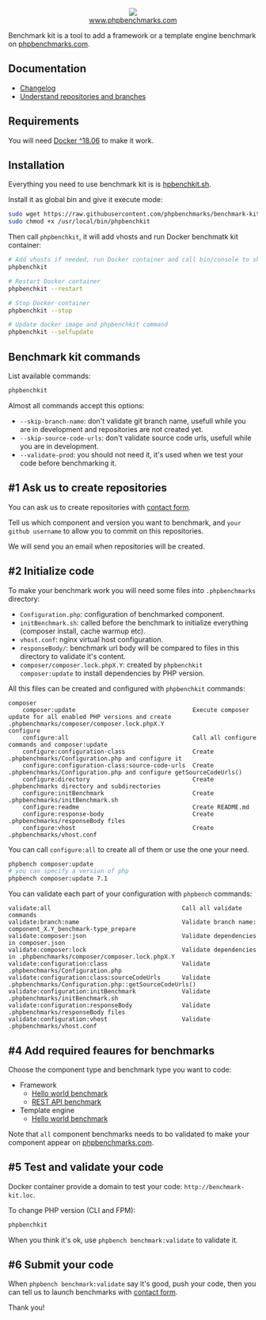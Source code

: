 <p align="center">
  <img src="http://www.phpbenchmarks.com/images/logo_github.png">
  <br>
  <a href="http://www.phpbenchmarks.com" target="_blank">www.phpbenchmarks.com</a>
</p>

Benchmark kit is a tool to add a framework or a template engine benchmark on [phpbenchmarks.com](http://www.phpbenchmarks.com).

## Documentation

 * [Changelog](changelog.md)
 * [Understand repositories and branches](documentation/repositoriesAndBranches.md)

## Requirements

You will need [Docker ^18.06](https://docs.docker.com/install/) to make it work.

## Installation

Everything you need to use benchmark kit is is [hpbenchkit.sh](phpbenchkit.sh).

Install it as global bin and give it execute mode:
```bash
sudo wget https://raw.githubusercontent.com/phpbenchmarks/benchmark-kit/4.0.0/phpbenchkit.sh -O /usr/local/bin/phpbenchkit
sudo chmod +x /usr/local/bin/phpbenchkit
```

Then call `phpbenchkit`, it will add vhosts and run Docker benchmatk kit container:
```bash
# Add vhosts if needed, run Docker container and call bin/console to show available commands
phpbenchkit

# Restart Docker container
phpbenchkit --restart

# Stop Docker container
phpbenchkit --stop

# Update docker image and phpbenchkit command
phpbenchkit --selfupdate
```

## Benchmark kit commands

List available commands:
```bash
phpbenchkit
```

Almost all commands accept this options:
* `--skip-branch-name`: don't validate git branch name, usefull while you are in development and repositories are not created yet.
* `--skip-source-code-urls`: don't validate source code urls, usefull while you are in development.
* `--validate-prod`: you should not need it, it's used when we test your code before benchmarking it.

## #1 Ask us to create repositories

You can ask us to create repositories with [contact form](http://www.phpbenchmarks.com/en/contact?subject=create-benchmark-repositories).

Tell us which component and version you want to benchmark,
and `your github username` to allow you to commit on this repositories.

We will send you an email when repositories will be created.

## #2 Initialize code

To make your benchmark work you will need some files into `.phpbenchmarks` directory:
* `Configuration.php`: configuration of benchmarked component.
* `initBenchmark.sh`: called before the benchmark to initialize everything (composer install, cache warmup etc).
* `vhost.conf`: nginx virtual host configuration.
* `responseBody/`: benchmark url body will be compared to files in this directory to validate it's content.
* `composer/composer.lock.phpX.Y`: created by `phpbenchkit composer:update` to install dependencies by PHP version.

All this files can be created and configured with `phpbenchkit` commands:

```
composer
    composer:update                                 Execute composer update for all enabled PHP versions and create .phpbenchmarks/composer/composer.lock.phpX.Y
configure
    configure:all                                   Call all configure commands and composer:update
    configure:configuration-class                   Create .phpbenchmarks/Configuration.php and configure it
    configure:configuration-class:source-code-urls  Create .phpbenchmarks/Configuration.php and configure getSourceCodeUrls()
    configure:directory                             Create .phpbenchmarks directory and subdirectories
    configure:initBenchmark                         Create .phpbenchmarks/initBenchmark.sh
    configure:readme                                Create README.md
    configure:response-body                         Create .phpbenchmarks/responseBody files
    configure:vhost                                 Create .phpbenchmarks/vhost.conf
```

You can call `configure:all` to create all of them or use the one your need.

```bash
phpbench composer:update
# you can specify a version of php
phpbench composer:update 7.1
```

You can validate each part of your configuration with `phpbench` commands:
```
validate:all                                     Call all validate commands
validate:branch:name                             Validate branch name: component_X.Y_benchmark-type_prepare
validate:composer:json                           Validate dependencies in composer.json
validate:composer:lock                           Validate dependencies in .phpbenchmarks/composer/composer.lock.phpX.Y
validate:configuration:class                     Validate .phpbenchmarks/Configuration.php
validate:configuration:class:sourceCodeUrls      Validate .phpbenchmarks/Configuration.php::getSourceCodeUrls()
validate:configuration:initBenchmark             Validate .phpbenchmarks/initBenchmark.sh
validate:configuration:responseBody              Validate .phpbenchmarks/responseBody files
validate:configuration:vhost                     Validate .phpbenchmarks/vhost.conf
```

## #4 Add required feaures for benchmarks

Choose the component type and benchmark type you want to code:

* Framework
  * [Hello world benchmark](documentation/framework/helloWorld.md)
  * [REST API benchmark](documentation/framework/restApi.md)
* Template engine
  * [Hello world benchmark](documentation/templateEngine/helloWorld.md)

Note that `all` component benchmarks needs to bo validated to make your component appear on [phpbenchmarks.com](http://www.phpbenchmarks.com).

## #5 Test and validate your code

Docker container provide a domain to test your code: `http://benchmark-kit.loc`.

To change PHP version (CLI and FPM):
```bash
phpbenchkit 
```

When you think it's ok, use `phpbench benchmark:validate` to validate it.

## #6 Submit your code

When `phpbench benchmark:validate` say it's good, push your code,
then you can tell us to launch benchmarks with [contact form](http://www.phpbenchmarks.com/en/contact?subject=launch-benchmark).

Thank you!
